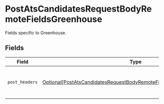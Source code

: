 # PostAtsCandidatesRequestBodyRemoteFieldsGreenhouse

Fields specific to Greenhouse.


## Fields

| Field                                                                                                                                                               | Type                                                                                                                                                                | Required                                                                                                                                                            | Description                                                                                                                                                         |
| ------------------------------------------------------------------------------------------------------------------------------------------------------------------- | ------------------------------------------------------------------------------------------------------------------------------------------------------------------- | ------------------------------------------------------------------------------------------------------------------------------------------------------------------- | ------------------------------------------------------------------------------------------------------------------------------------------------------------------- |
| `post_headers`                                                                                                                                                      | [Optional[PostAtsCandidatesRequestBodyRemoteFieldsGreenhousePostHeaders]](../../models/operations/postatscandidatesrequestbodyremotefieldsgreenhousepostheaders.md) | :heavy_minus_sign:                                                                                                                                                  | Headers we will pass with `POST` requests to Greenhouse.                                                                                                            |
